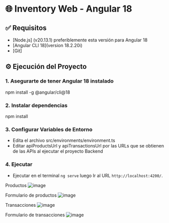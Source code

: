 # 🌐 Inventory Web - Angular 18

## ✅ Requisitos

- [Node.js] (v20.13.1) preferiblemente esta versión para Angular 18  
- [Angular CLI 18](version 18.2.20i)
- [Git]


## ⚙️ Ejecución del Proyecto
### 1. Asegurarte de tener Angular 18 instalado
npm install -g @angular/cli@18   

### 2. Instalar dependencias
npm install

### 3. Configurar Variables de Entorno
- Edita el archivo src/environments/environment.ts
- Editar apiProductsUrl y apiTransactionsUrl por las URLs que se obtienen de las APIs al ejecutar el proyecto Backend

### 4. Ejecutar

- Ejecutar en el terminal `ng serve` luego Ir al URL `http://localhost:4200/`.

Productos
![image](https://github.com/user-attachments/assets/e9761d23-a14f-474d-96d7-80251fd0ecdd)

Formulario de productos 
![image](https://github.com/user-attachments/assets/897662de-618f-4159-a0de-6e22db9302b3)


Transacciones
![image](https://github.com/user-attachments/assets/5ac68a1e-221b-4053-b2ba-94ef145cdca7)

Formulario de transacciones
![image](https://github.com/user-attachments/assets/3c914435-ba16-49aa-96ee-f139dbfb302d)


